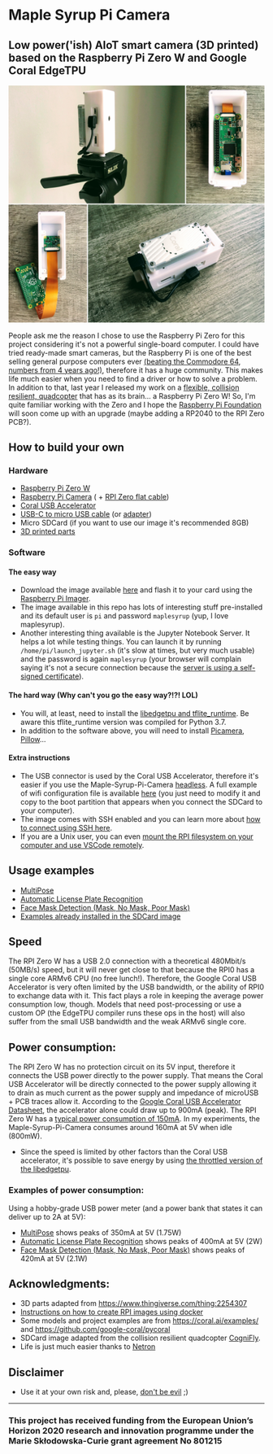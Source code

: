 # Maple Syrup Pi Camera
## Low power('ish) AIoT smart camera (3D printed) based on the Raspberry Pi Zero W and Google Coral EdgeTPU

![Maple-Syrup-Pi-Camera](imgs/Maple-Syrup-Pi-Camera.png)

People ask me the reason I chose to use the Raspberry Pi Zero for this project considering it's not a powerful single-board computer. I could have tried ready-made smart cameras, but the Raspberry Pi is one of the best selling general purpose computers ever [(beating the Commodore 64, numbers from 4 years ago!)](https://magpi.raspberrypi.org/articles/raspberry-pi-sales), therefore it has a huge community. This makes life much easier when you need to find a driver or how to solve a problem. In addition to that, last year I released my work on a [flexible, collision resilient, quadcopter](https://thecognifly.github.io/) that has as its brain... a Raspberry Pi Zero W! So, I'm quite familiar working with the Zero and I hope the [Raspberry Pi Foundation](https://www.raspberrypi.org/) will soon come up with an upgrade (maybe adding a RP2040 to the RPI Zero PCB?).

## How to build your own

### Hardware
* [Raspberry Pi Zero W](https://www.raspberrypi.org/products/raspberry-pi-zero-w/)
* [Raspberry Pi Camera](https://www.raspberrypi.org/products/camera-module-v2/) ( + [RPI Zero flat cable](https://shop.pimoroni.com/products/camera-cable-raspberry-pi-zero-edition?variant=32092803891283))
* [Coral USB Accelerator](https://coral.ai/products/accelerator)
* [USB-C to micro USB cable](https://www.amazon.co.uk/gp/product/B07WW4J5ZN/) (or [adapter](https://www.amazon.co.uk/ARKTEK-female-Adapter-Samsung-Galaxy-USB-C-Micro/dp/B071W8WQBD/))
* Micro SDCard (if you want to use our image it's recommended 8GB)
* [3D printed parts](3D_files/)

### Software
#### **The easy way**
* Download the image available [here](https://github.com/ricardodeazambuja/Maple-Syrup-Pi-Camera/releases/download/v0.1/maplesyruppicam.img.gz) and flash it to your card using the [Raspberry Pi Imager](https://www.raspberrypi.org/blog/raspberry-pi-imager-imaging-utility/).
* The image available in this repo has lots of interesting stuff pre-installed and its default user is ```pi``` and password ```maplesyrup``` (yup, I love maplesyrup).
* Another interesting thing available is the Jupyter Notebook Server. It helps a lot while testing things. You can launch it by running ```/home/pi/launch_jupyter.sh``` (it's slow at times, but very much usable) and the password is again ```maplesyrup``` (your browser will complain saying it's not a secure connection because the [server is using a self-signed certificate](https://jupyter-notebook.readthedocs.io/en/stable/public_server.html)). 

#### **The hard way (Why can't you go the easy way?!?! LOL)**
* You will, at least, need to install the [libedgetpu and tflite_runtime](https://github.com/ricardodeazambuja/libedgetpu-rpi0/releases/tag/rpi0_tflite_edgetpu). Be aware this tflite_runtime version was compiled for Python 3.7.
* In addition to the software above, you will need to install [Picamera](https://picamera.readthedocs.io/), [Pillow](https://pillow.readthedocs.io/)...

#### **Extra instructions**
* The USB connector is used by the Coral USB Accelerator, therefore it's easier if you use the Maple-Syrup-Pi-Camera [headless](https://www.raspberrypi.org/documentation/configuration/wireless/headless.md). A full example of wifi configuration file is available [here](extras/wpa_supplicant.conf) (you just need to modify it and copy to the boot partition that appears when you connect the SDCard to your computer).
* The image comes with SSH enabled and you can learn more about [how to connect using SSH here](https://www.raspberrypi.org/documentation/remote-access/ssh/README.md).
* If you are a Unix user, you can even [mount the RPI filesystem on your computer and use VSCode remotely](https://ricardodeazambuja.com/linux/2021/05/08/vscode-remotely/).

## Usage examples
* [MultiPose](https://github.com/ricardodeazambuja/MultiPose-EdgeTPU-RPI0)
* [Automatic License Plate Recognition](https://github.com/ricardodeazambuja/ALPR-EdgeTPU-RPI0)
* [Face Mask Detection (Mask, No Mask, Poor Mask)](https://github.com/ricardodeazambuja/MaskDetection-EdgeTPU-RPI0)
* [Examples already installed in the SDCard image](Examples/)

## Speed
The RPI Zero W has a USB 2.0 connection with a theoretical 480Mbit/s (50MB/s) speed, but it will never get close to that because the RPI0 has a single core ARMv6 CPU (no free lunch!). Therefore, the Google Coral USB Accelerator is very often limited by the USB bandwidth, or the ability of RPI0 to exchange data with it. This fact plays a role in keeping the average power consumption low, though. Models that need post-processing or use a custom OP (the EdgeTPU compiler runs these ops in the host) will also suffer from the small USB bandwidth and the weak ARMv6 single core.

## Power consumption:
The RPI Zero W has no protection circuit on its 5V input, therefore it connects the USB power directly to the power supply. That means the Coral USB Accelerator will be directly connected to the power supply allowing it to drain as much current as the power supply and impedance of microUSB + PCB traces allow it. According to the [Google Coral USB Accelerator Datasheet](https://coral.ai/static/files/Coral-USB-Accelerator-datasheet.pdf), the accelerator alone could draw up to 900mA (peak). The RPI Zero W has a [typical power consumption of 150mA](https://www.raspberrypi.org/documentation/hardware/raspberrypi/power/README.md). In my experiments, the Maple-Syrup-Pi-Camera consumes around 160mA at 5V when idle (800mW).
* Since the speed is limited by other factors than the Coral USB accelerator, it's possible to save energy by using [the throttled version of the libedgetpu](https://github.com/ricardodeazambuja/libedgetpu-rpi0/releases/tag/rpi0_tflite_edgetpu).

### Examples of power consumption:  
Using a hobby-grade USB power meter (and a power bank that states it can deliver up to 2A at 5V):
* [MultiPose](https://github.com/ricardodeazambuja/MultiPose-EdgeTPU-RPI0) shows peaks of 350mA at 5V (1.75W)
* [Automatic License Plate Recognition](https://github.com/ricardodeazambuja/ALPR-EdgeTPU-RPI0) shows peaks of 400mA at 5V (2W)
* [Face Mask Detection (Mask, No Mask, Poor Mask)](https://github.com/ricardodeazambuja/MaskDetection-EdgeTPU-RPI0) shows peaks of 420mA at 5V (2.1W)

## Acknowledgments:
* 3D parts adapted from https://www.thingiverse.com/thing:2254307
* [Instructions on how to create RPI images using docker](https://ricardodeazambuja.com/rpi/2020/12/29/rpi2docker/)
* Some models and project examples are from https://coral.ai/examples/ and https://github.com/google-coral/pycoral
* SDCard image adapted from the collision resilient quadcopter [CogniFly](https://thecognifly.github.io/).
* Life is just much easier thanks to [Netron](https://netron.app/)

## Disclaimer
* Use it at your own risk and, please, [don't be evil](https://www.youtube.com/watch?v=b23wrRfy7SM) ;)

---

### This project has received funding from the European Union’s Horizon 2020 research and innovation programme under the Marie Skłodowska-Curie grant agreement No 801215
